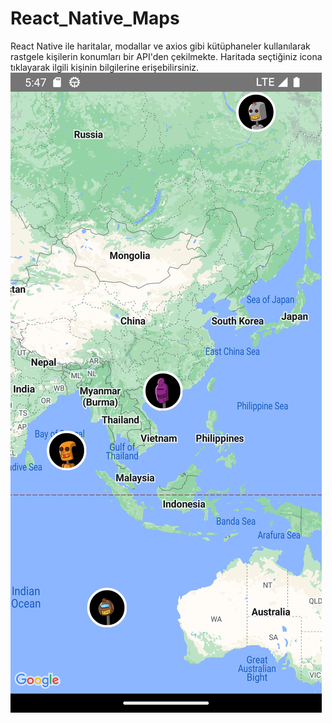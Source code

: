 # React_Native_Maps
 React Native  ile haritalar, modallar ve axios gibi kütüphaneler kullanılarak rastgele kişilerin konumları bir API'den çekilmekte. Haritada seçtiğiniz icona tıklayarak ilgili kişinin bilgilerine erişebilirsiniz.
![Proje Fotografı](src/assets/home.png)
